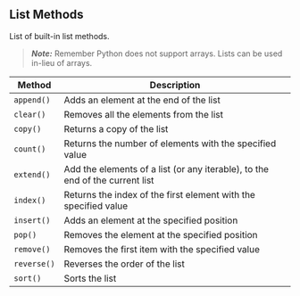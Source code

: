 ## List Methods
List of built-in list methods.  

>***Note:*** Remember Python does not support arrays.  Lists can be used in-lieu of arrays.

Method | Description
--- | ---
`append()` | Adds an element at the end of the list
`clear()` | Removes all the elements from the list
`copy()` | Returns a copy of the list
`count()` | Returns the number of elements with the specified value
`extend()` | Add the elements of a list (or any iterable), to the end of the current list
`index()` | Returns the index of the first element with the specified value
`insert()` | Adds an element at the specified position
`pop()` | Removes the element at the specified position
`remove()` | Removes the first item with the specified value
`reverse()` | Reverses the order of the list
`sort()` | Sorts the list
